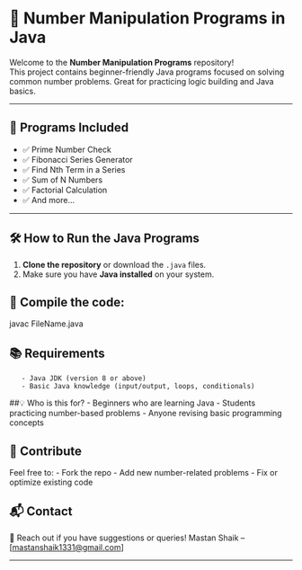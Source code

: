 # 🔢 Number Manipulation Programs in Java

Welcome to the **Number Manipulation Programs** repository!  
This project contains beginner-friendly Java programs focused on solving common number problems. Great for practicing logic building and Java basics.

---

## 📂 Programs Included

- ✅ Prime Number Check
- ✅ Fibonacci Series Generator
- ✅ Find Nth Term in a Series
- ✅ Sum of N Numbers
- ✅ Factorial Calculation
- ✅ And more...

---

## 🛠️ How to Run the Java Programs

1. **Clone the repository** or download the `.java` files.
2. Make sure you have **Java installed** on your system.


## 🔄 Compile the code:
javac FileName.java


## 📚 Requirements
       - Java JDK (version 8 or above)
       - Basic Java knowledge (input/output, loops, conditionals)

##💡 Who is this for?
       - Beginners who are learning Java
       - Students practicing number-based problems
       - Anyone revising basic programming concepts

## 🙌 Contribute
Feel free to:
       - Fork the repo
       - Add new number-related problems
       - Fix or optimize existing code

## 📬 Contact

📧 Reach out if you have suggestions or queries!
Mastan Shaik – [mastanshaik1331@gmail.com]

---
